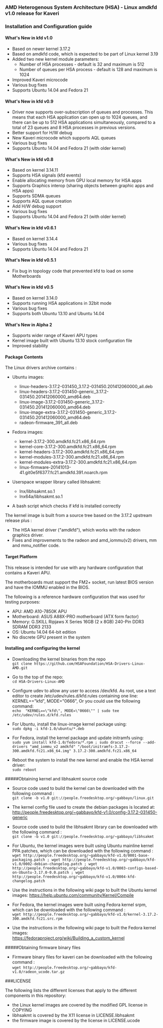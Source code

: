 ### AMD Heterogenous System Architecture (HSA) - Linux amdkfd v1.0 release for Kaveri

### Installation and Configuration guide

#### What's New in kfd v1.0

* Based on newer kernel 3.17.2
* Based on amdkfd code, which is expected to be part of Linux kernel 3.19
* Added two new kernel module parameters:
  * Number of HSA processes - default is 32 and maximum is 512
  * Number of queues per HSA process - default is 128 and maximum is 1024
* Improved Kaveri microcode
* Various bug fixes
* Supports Ubuntu 14.04 and Fedora 21

#### What's New in kfd v0.9

* Driver now supports over-subscription of queues and processes. This means
  that each HSA application can open up to 1024 queues, and there can be up to
  512 HSA applications simultaneously, compared to a total of 23 queues and 8
  HSA processes in previous versions.
* Better support for H/W debug
* New Kaveri microcode which supports AQL queues
* Various bug fixes
* Supports Ubuntu 14.04 and Fedora 21 (with older kernel)

#### What's New in kfd v0.8

* Based on kernel 3.14.11
* Supports HSA signals (kfd events)
* Enable allocating memory from GPU local memory for HSA apps
* Supports Graphics interop (sharing objects between graphic apps and HSA apps)
* Supports SDMA queues
* Supports AQL queue creation
* Add H/W debug support
* Various bug fixes
* Supports Ubuntu 14.04 and Fedora 21 (with older kernel)

#### What's New in kfd v0.6.1

* Based on kernel 3.14.4
* Various bug fixes
* Supports Ubuntu 14.04 and Fedora 21

#### What's New in kfd v0.5.1

* Fix bug in topology code that prevented kfd to load on some Motherboards

#### What's New in kfd v0.5

* Based on kernel 3.14.0
* Supports running HSA applications in 32bit mode
* Various bug fixes
* Supports both Ubuntu 13.10 and Ubuntu 14.04

#### What's New in Alpha 2

* Supports wider range of Kaveri APU types
* Kernel image built with Ubuntu 13.10 stock configuration file
* Improved stability

#### Package Contents

The Linux drivers archive contains :

* Ubuntu images:
  * linux-headers-3.17.2-031450_3.17.2-031450.201412060000_all.deb
  * linux-headers-3.17.2-031450-generic_3.17.2-031450.201412060000_amd64.deb
  * linux-image-3.17.2-031450-generic_3.17.2-031450.201412060000_amd64.deb
  * linux-image-extra-3.17.2-031450-generic_3.17.2-031450.201412060000_amd64.deb
  * radeon-firmware_391_all.deb

* Fedora images:
  * kernel-3.17.2-300.amdkfd.fc21.x86_64.rpm
  * kernel-core-3.17.2-300.amdkfd.fc21.x86_64.rpm
  * kernel-headers-3.17.2-300.amdkfd.fc21.x86_64.rpm
  * kernel-modules-3.17.2-300.amdkfd.fc21.x86_64.rpm
  * kernel-modules-extra-3.17.2-300.amdkfd.fc21.x86_64.rpm
  * linux-firmware-20141013-41.git0e5f6377.fc21.amdkfd.391.noarch.rpm

* Userspace wrapper library called libhsakmt:
  * lnx/libhsakmt.so.1
  * lnx64a/libhsakmt.so.1

* A bash script which checks if kfd is installed correctly

The kernel image is built from a source tree based on the 3.17.2 upstream
release plus :

* The HSA kernel driver ("amdkfd"), which works with the radeon
  graphics driver.
* Fixes and improvements to the radeon and amd_iommu(v2) drivers, mm and
  mmu_notifier code.

#### Target Platform

This release is intended for use with any hardware configuration that
contains a Kaveri APU.

The motherboards must support the FM2+ socket, run latest BIOS version
and have the IOMMU enabled in the BIOS.

The following is a reference hardware configuration that was used for
testing purposes:

* APU:            AMD A10-7850K APU
* Motherboard:    ASUS A88X-PRO motherboard (ATX form factor)
* Memory:         G.SKILL Ripjaws X Series 16GB (2 x 8GB) 240-Pin DDR3 SDRAM DDR3 2133
* OS:             Ubuntu 14.04 64-bit edition
* No discrete GPU present in the system

#### Installing and configuring the kernel

* Downloading the kernel binaries from the repo  
`git clone https://github.com/HSAFoundation/HSA-Drivers-Linux-AMD.git`

* Go to the top of the repo:  
`cd HSA-Drivers-Linux-AMD`

* Configure udev to allow any user to access /dev/kfd. As root, use a text
editor to create /etc/udev/rules.d/kfd.rules containing one line:
KERNEL=="kfd", MODE="0666", Or you could use the following command:  
`echo  "KERNEL==\"kfd\", MODE=\"0666\"" | sudo tee /etc/udev/rules.d/kfd.rules`

* For Ubuntu, install the linux-image kernel package using:  
`sudo dpkg -i kfd-1.0/ubuntu/*.deb`

* For Fedora, install the kernel package and update initramfs using:  
`sudo yum install kfd-1.0/fedora/*.rpm ; sudo dracut --force --add-drivers "amd_iommu_v2 amdkfd" "/boot/initramfs-3.17.2-300.amdkfd.fc21.x86_64.img" 3.17.2-300.amdkfd.fc21.x86_64`

* Reboot the system to install the new kernel and enable the HSA kernel driver:  
`sudo reboot`

#####Obtaining kernel and libhsakmt source code

* Source code used to build the kernel can be downloaded with the following
command :  
`git clone -b v1.0 git://people.freedesktop.org/~gabbayo/linux.git`

* The kernel config file used to create the debian packages is located at:  
http://people.freedesktop.org/~gabbayo/kfd-v1.0/config-3.17.2-031450-generic

* Source code used to build the libhsakmt library can be downloaded with the
following command :  
`git clone -b v1.0 git://people.freedesktop.org/~gabbayo/libhsakmt`

* For Ubuntu, the kernel images were built using Ubuntu mainline kernel
PPA patches, which can be downloaded with the following command :  
`wget http://people.freedesktop.org/~gabbayo/kfd-v1.0/0001-base-packaging.patch ; wget http://people.freedesktop.org/~gabbayo/kfd-v1.0/0002-debian-changelog.patch ; wget http://people.freedesktop.org/~gabbayo/kfd-v1.0/0003-configs-based-on-Ubuntu-3.17.0-0.0.patch ; wget http://people.freedesktop.org/~gabbayo/kfd-v1.0/0004-kfd-changelog.patch`

* Use the instructions in the following wiki page to built the Ubuntu kernel images:
https://help.ubuntu.com/community/Kernel/Compile

* For Fedora, the kernel images were built using Fedora kernel srpm,
which can be downloaded with the following command :  
`wget http://people.freedesktop.org/~gabbayo/kfd-v1.0/kernel-3.17.2-300.amdkfd.fc21.src.rpm`

* Use the instructions in the following wiki page to built the Fedora kernel images:  
https://fedoraproject.org/wiki/Building_a_custom_kernel

#####Obtaining firmware binary files

* Firmware binary files for kaveri can be downloaded with the following command :  
`wget http://people.freedesktop.org/~gabbayo/kfd-v1.0/radeon_ucode.tar.gz`

###LICENSE

The following lists the different licenses that apply to the different
components in this repository:

* the Linux kernel images are covered by the modified GPL license in COPYING
* libhsakmt is covered by the X11 license in LICENSE.libhsakmt
* the firmware image is covered by the license in LICENSE.ucode
